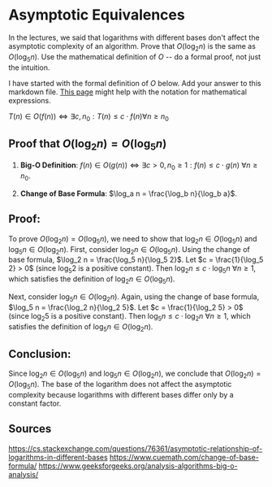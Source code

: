 # Asymptotic Equivalences

In the lectures, we said that logarithms with different bases don't affect the
asymptotic complexity of an algorithm. Prove that $O(\log_{2} n)$ is the same as
$O(\log_{5} n)$. Use the mathematical definition of $O$ -- do a formal proof,
not just the intuition.

I have started with the formal definition of $O$ below. Add your answer to this
markdown file. [This
page](https://docs.github.com/en/get-started/writing-on-github/working-with-advanced-formatting/writing-mathematical-expressions)
might help with the notation for mathematical expressions.

$T(n) \in O(f(n)) \iff \exists c, n_0: T(n) \leq c \cdot f(n) \forall n \geq n_0$

## Proof that $O(\log_2 n) = O(\log_5 n)$


1. **Big-O Definition**: $f(n) \in O(g(n)) \iff \exists c > 0, n_0 \geq 1: f(n) \leq c \cdot g(n) \ \forall n \geq n_0$.

2. **Change of Base Formula**: $\log_a n = \frac{\log_b n}{\log_b a}$.



## Proof:

To prove $O(\log_2 n) = O(\log_5 n)$, we need to show that $\log_2 n \in O(\log_5 n)$ and $\log_5 n \in O(\log_2 n)$. First, consider $\log_2 n \in O(\log_5 n)$. Using the change of base formula, $\log_2 n = \frac{\log_5 n}{\log_5 2}$. Let $c = \frac{1}{\log_5 2} > 0$ (since $\log_5 2$ is a positive constant). Then $\log_2 n \leq c \cdot \log_5 n \ \forall n \geq 1$, which satisfies the definition of $\log_2 n \in O(\log_5 n)$. 

Next, consider $\log_5 n \in O(\log_2 n)$. Again, using the change of base formula, $\log_5 n = \frac{\log_2 n}{\log_2 5}$. Let $c = \frac{1}{\log_2 5} > 0$ (since $\log_2 5$ is a positive constant). Then $\log_5 n \leq c \cdot \log_2 n \ \forall n \geq 1$, which satisfies the definition of $\log_5 n \in O(\log_2 n)$.



## Conclusion:

Since $\log_2 n \in O(\log_5 n)$ and $\log_5 n \in O(\log_2 n)$, we conclude that $O(\log_2 n) = O(\log_5 n)$. The base of the logarithm does not affect the asymptotic complexity because logarithms with different bases differ only by a constant factor.

## Sources 

https://cs.stackexchange.com/questions/76361/asymptotic-relationship-of-logarithms-in-different-bases 
https://www.cuemath.com/change-of-base-formula/ 
https://www.geeksforgeeks.org/analysis-algorithms-big-o-analysis/

